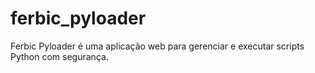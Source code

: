 # ferbic_pyloader
Ferbic Pyloader é uma aplicação web para gerenciar e executar scripts Python com segurança.
